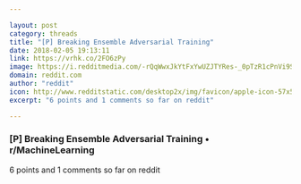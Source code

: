 ```yaml
---

layout: post
category: threads
title: "[P] Breaking Ensemble Adversarial Training"
date: 2018-02-05 19:13:11
link: https://vrhk.co/2FO6zPy
image: https://i.redditmedia.com/-rQqWwxJkYtFxYwUZJTYRes-_0pTzR1cPnVi9SUrEjY.jpg?w=320&s=be31eafbc7f32c9ff97016b37a0183bb
domain: reddit.com
author: "reddit"
icon: http://www.redditstatic.com/desktop2x/img/favicon/apple-icon-57x57.png
excerpt: "6 points and 1 comments so far on reddit"

---
```


### [P] Breaking Ensemble Adversarial Training • r/MachineLearning

6 points and 1 comments so far on reddit